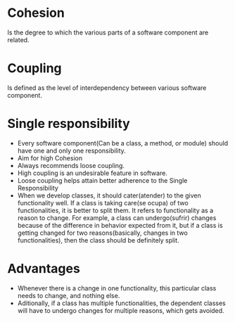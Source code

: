 # Cohesion
Is the degree to which the various parts of a software component are related.

# Coupling
Is defined as the level of interdependency between various software component.

# Single responsibility
- Every software component(Can be a class, a method, or module) should have one and only one responsibility.
- Aim for high Cohesion
- Always recommends loose coupling.
- High coupling is an undesirable feature in software.
- Loose coupling helps attain better adherence to the Single Responsibility
- When we develop classes, it should cater(atender) to the given functionality well. If a class is taking care(se ocupa) 
of two functionalities, it is better to split them. It refers to functionality as a reason to change. 
For example, a class can undergo(sufrir) changes because of the difference in behavior expected from it, but if a 
class is getting changed for two reasons(basically, changes in two functionalities), then the class should be 
definitely split.

# Advantages
- Whenever there is a change in one functionality, this particular class needs to change, and nothing else.
- Aditionally, if a class has multiple functionalities, the dependent classes will have to undergo changes for 
multiple reasons, which gets avoided.